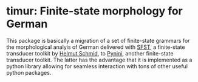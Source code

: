 # timur: Finite-state morphology for German

This package is basically a migration of a set of finite-state grammars for the morphological analyis of German delivered with [SFST](http://www.cis.uni-muenchen.de/~schmid/tools/SFST/), a finite-state transducer toolkit by [Helmut Schmid](http://www.cis.uni-muenchen.de/~schmid/), to [Pynini](http://www.opengrm.org/twiki/bin/view/GRM/Pynini), another finite-state transducer toolkit. The latter has the advantage that it is implemented as a python library allowing for seamless interaction with tons of other useful python packages.
